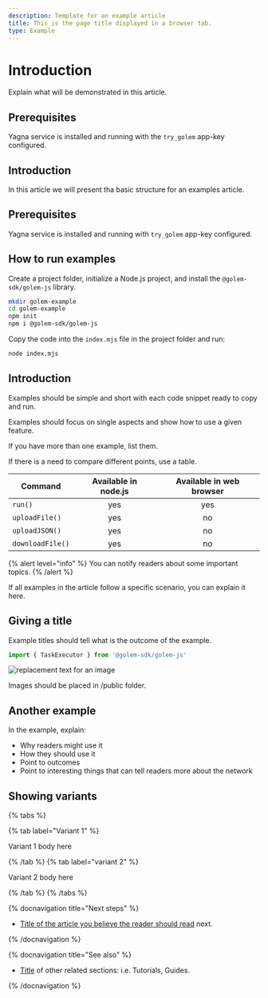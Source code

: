 ```yaml
---
description: Template for an example article
title: This is the page title displayed in a browser tab.
type: Example
---
```


# Introduction

Explain what will be demonstrated in this article.

## Prerequisites

Yagna service is installed and running with the `try_golem` app-key configured.

## Introduction

In this article we will present tha basic structure for an examples article.

## Prerequisites

Yagna service is installed and running with `try_golem` app-key configured.

## How to run examples

Create a project folder, initialize a Node.js project, and install the `@golem-sdk/golem-js` library.

```bash
mkdir golem-example
cd golem-example
npm init
npm i @golem-sdk/golem-js
```

Copy the code into the `index.mjs` file in the project folder and run:

```bash
node index.mjs
```

## Introduction

Examples should be simple and short with each code snippet ready to copy and run.

Examples should focus on single aspects and show how to use a given feature.

If you have more than one example, list them.

If there is a need to compare different points, use a table.

| Command          | Available in node.js | Available in web browser |
| ---------------- | :------------------: | :----------------------: |
| `run()`          |         yes          |           yes            |
| `uploadFile()`   |         yes          |            no            |
| `uploadJSON()`   |         yes          |            no            |
| `downloadFile()` |         yes          |            no            |

{% alert level="info" %}
You can notify readers about some important topics.
{% /alert %}

If all examples in the article follow a specific scenario, you can explain it here.

## Giving a title

Example titles should tell what is the outcome of the example.

```js
import { TaskExecutor } from '@golem-sdk/golem-js'
```

![replacement text for an image](/github-icon.png)

Images should be placed in /public folder.

## Another example

In the example, explain:

- Why readers might use it
- How they should use it
- Point to outcomes
- Point to interesting things that can tell readers more about the network

## Showing variants

{% tabs %}

{% tab label="Variant 1" %}

Variant 1 body here

{% /tab %}
{% tab label="variant 2" %}

Variant 2 body here

{% /tab %}
{% /tabs %}

{% docnavigation title="Next steps" %}

- [Title of the article you believe the reader should read](#another-example) next.

{% /docnavigation %}

{% docnavigation title="See also" %}

- [Title](https://github.com) of other related sections: i.e. Tutorials, Guides.

{% /docnavigation %}
